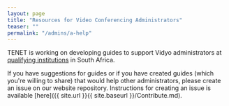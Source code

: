 ```yaml
---
layout: page
title: "Resources for Video Conferencing Administrators"
teaser: ""
permalink: "/admins/a-help"
---
```

TENET is working on developing guides to support Vidyo administrators at 
[qualifying institutions](https://tenetvc.wordpress.com/vidyoportal-addresses/) in South Africa.

If you have suggestions for guides or if you have created guides (which you're willing to share) that would help other administrators, please create an issue on our website repository. Instructions for creating an issue is available [here]({{ site.url }}{{ site.baseurl }}/Contribute.md).


